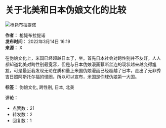 # 关于北美和日本伪娘文化的比较

![枪毙布拉提诺](https://pbs.twimg.com/profile_images/1219258100315607040/pdPqdB2S_normal.jpg)

**作者：** 枪毙布拉提诺  
**发布时间：** 2022年3月14日 16:19  
**来源：** X

在伪娘文化上，米国已经超越日本了，坐。首先日本社会对跨性别并不友好，人人都知道北美对跨性别最宽容，但是与日本伪娘漫画藕断丝连的现状越来越变得尴尬，可是最近我发现无论在质和量上米国伪娘漫画已经超越了日本，走出了无非秀吉日照阿斯托尔福的怪圈，所以可以宣布，米国是你球伪娘第一大国。

**标签：** 伪娘文化, 跨性别, 日本, 北美

**评论：**  
- 点赞数：21  
- 转发数：2  
- 回复数：1  
